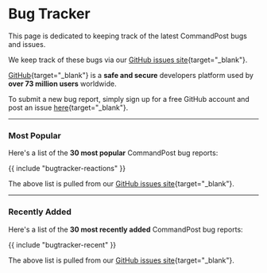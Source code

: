 # Bug Tracker

This page is dedicated to keeping track of the latest CommandPost bugs and issues.

We keep track of these bugs via our [GitHub issues site](https://github.com/CommandPost/CommandPost/issues){target="_blank"}.

[GitHub](https://github.com){target="_blank"} is a **safe and secure** developers platform used by **over 73 million users** worldwide.

To submit a new bug report, simply sign up for a free GitHub account and post an issue [here](https://github.com/CommandPost/CommandPost/issues){target="_blank"}.

---

### Most Popular

Here's a list of the **30 most popular** CommandPost bug reports:

{{ include "bugtracker-reactions" }}

The above list is pulled from our [GitHub issues site](https://github.com/CommandPost/CommandPost/issues){target="_blank"}.

---

### Recently Added

Here's a list of the **30 most recently added** CommandPost bug reports:

{{ include "bugtracker-recent" }}

The above list is pulled from our [GitHub issues site](https://github.com/CommandPost/CommandPost/issues){target="_blank"}.